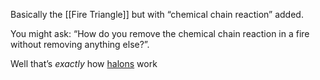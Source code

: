 Basically the [[Fire Triangle]] but with “chemical chain reaction” added.

You might ask: “How do you remove the chemical chain reaction in a fire without removing anything else?”.

Well that’s *exactly* how [halons]() work